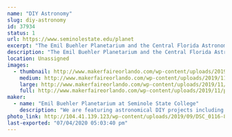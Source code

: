 ```yaml
---
name: "DIY Astronomy"
slug: diy-astronomy
id: 37934
status: 1
url: https://www.seminolestate.edu/planet
excerpt: "The Emil Buehler Planetarium and the Central Florida Astronomical Society will be showcasing some out-of-this-world DIY astronomy projects that you can make yourself either at home or at school! "
description: "The Emil Buehler Planetarium and the Central Florida Astronomical Society will be showcasing some out-of-this-world DIY astronomy projects that you can make yourself! We will also be featuring several astronomy and space related arts and crafts that families and teachers can do to help teach concepts related to the field of astronomy. "
location: Unassigned
images:
  - thumbnail: http://www.makerfaireorlando.com/wp-content/uploads/2019/11/planisphere.jpg
    medium: http://www.makerfaireorlando.com/wp-content/uploads/2019/11/planisphere.jpg
    large: http://www.makerfaireorlando.com/wp-content/uploads/2019/11/planisphere.jpg
    full: http://www.makerfaireorlando.com/wp-content/uploads/2019/11/planisphere.jpg
maker:
  - name: "Emil Buehler Planetarium at Seminole State College"
    description: "We are featuring astronomical DIY projects including telescopes, space arts and crafts, astronomical accessories, and more. "
photo_link: http://104.41.139.123/wp-content/uploads/2019/09/DSC_0116-811x1024.jpg
last-exported: "07/04/2020 05:03:40 pm"
---
```

